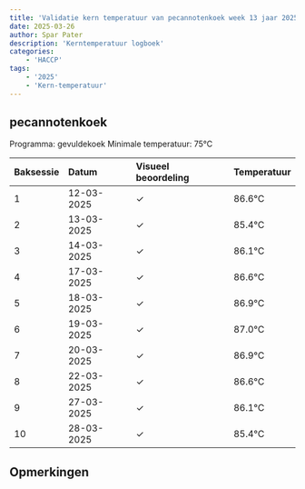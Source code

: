 ```yaml
---
title: 'Validatie kern temperatuur van pecannotenkoek week 13 jaar 2025'
date: 2025-03-26
author: Spar Pater
description: 'Kerntemperatuur logboek'
categories:
    - 'HACCP'
tags:
    - '2025'
    - 'Kern-temperatuur'
---
```


## pecannotenkoek

Programma: gevuldekoek
Minimale temperatuur: 75°C

| Baksessie | Datum | Visueel beoordeling | Temperatuur |
|:---|:---|:---|:---|
| 1 | 12-03-2025 | &check; | 86.6°C |
| 2 | 13-03-2025 | &check; | 85.4°C |
| 3 | 14-03-2025 | &check; | 86.1°C |
| 4 | 17-03-2025 | &check; | 86.6°C |
| 5 | 18-03-2025 | &check; | 86.9°C |
| 6 | 19-03-2025 | &check; | 87.0°C |
| 7 | 20-03-2025 | &check; | 86.9°C |
| 8 | 22-03-2025 | &check; | 86.6°C |
| 9 | 27-03-2025 | &check; | 86.1°C |
| 10 | 28-03-2025 | &check; | 85.4°C |

## Opmerkingen


